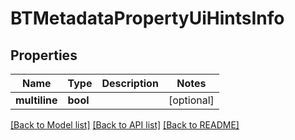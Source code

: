 # BTMetadataPropertyUiHintsInfo

## Properties
Name | Type | Description | Notes
------------ | ------------- | ------------- | -------------
**multiline** | **bool** |  | [optional] 

[[Back to Model list]](../README.md#documentation-for-models) [[Back to API list]](../README.md#documentation-for-api-endpoints) [[Back to README]](../README.md)


